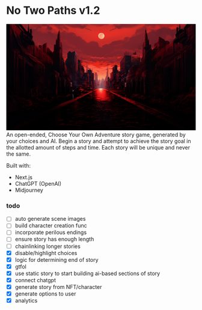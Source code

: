 # No Two Paths v1.2
![img](/public/i/bg-wide.jpeg)
An open-ended, Choose Your Own Adventure story game, generated by your choices and AI. Begin a story and attempt to achieve the story goal in the allotted amount of steps and time. Each story will be unique and never the same.

Built with:
- Next.js
- ChatGPT (OpenAI)
- Midjourney

### todo
- [ ] auto generate scene images
- [ ] build character creation func
- [ ] incorporate perilous endings
- [ ] ensure story has enough length
- [ ] chainlinking longer stories
- [x] disable/highlight choices
- [x] logic for determining end of story
- [x] gtfol
- [x] use static story to start building ai-based sections of story
- [x] connect chatgpt
- [x] generate story from NFT/character
- [x] generate options to user
- [x] analytics
